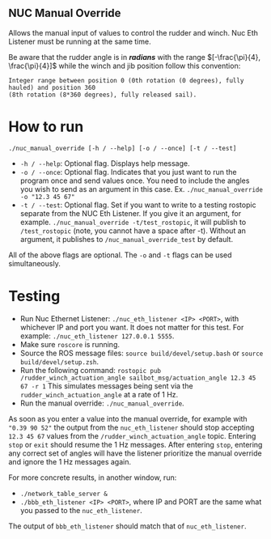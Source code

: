 ## NUC Manual Override
Allows the manual input of values to control the rudder and winch. Nuc Eth Listener must be running at the same time.

Be aware that the rudder angle is in __*radians*__ with the range $[-\frac{\pi}{4}, \frac{\pi}{4}]$ while the winch and
jib position follow this convention:
```
Integer range between position 0 (0th rotation (0 degrees), fully hauled) and position 360 
(8th rotation (8*360 degrees), fully released sail).
```

# How to run
`./nuc_manual_override [-h / --help] [-o / --once] [-t / --test]`
* `-h / --help`: Optional flag. Displays help message.
* `-o / --once`: Optional flag. Indicates that you just want to run the program once and send values once. You need to include the angles you wish to send as an argument in this case. Ex. `./nuc_manual_override -o "12.3 45 67"`
* `-t / --test`: Optional flag. Set if you want to write to a testing rostopic separate from the NUC Eth Listener. If you give it an argument, for example. `./nuc_manual_override -t/test_rostopic`, it will publish to `/test_rostopic` (note, you cannot have a space after -t). Without an argument, it publishes to `/nuc_manual_override_test` by default.

All of the above flags are optional. The `-o` and `-t` flags can be used simultaneously.

# Testing
* Run Nuc Ethernet Listener: `./nuc_eth_listener <IP> <PORT>`, with whichever IP and port you want. It does not matter for this test. For example: `./nuc_eth_listener 127.0.0.1 5555`.
* Make sure `roscore` is running.
* Source the ROS message files: `source build/devel/setup.bash` or `source build/devel/setup.zsh`.
* Run the following command: `rostopic pub /rudder_winch_actuation_angle sailbot_msg/actuation_angle 12.3 45 67 -r 1` This simulates messages being sent via the `rudder_winch_actuation_angle` at a rate of 1 Hz. 
* Run the manual override: `./nuc_manual_override`. 

As soon as you enter a value into the manual override, for example with `"0.39 90 52"` the output from the `nuc_eth_listener` should stop accepting `12.3 45 67` values from the `/rudder_winch_actuation_angle` topic. Entering `stop` or `exit` should resume the 1 Hz messages. After entering `stop`, entering any correct set of angles will have the listener prioritize the manual override and ignore the 1 Hz messages again.

For more concrete results, in another window, run:
* `./network_table_server &`
* `./bbb_eth_listener <IP> <PORT>`, where IP and PORT are the same what you passed to the `nuc_eth_listener`.

The output of `bbb_eth_listener` should match that of `nuc_eth_listener`.